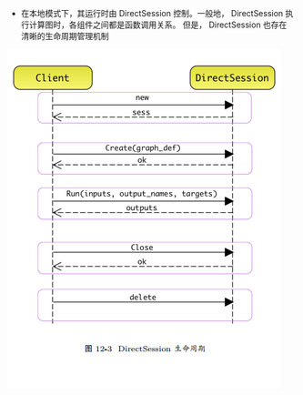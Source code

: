 * 在本地模式下，其运行时由 DirectSession 控制。一般地， DirectSession 执行计算图时，各组件之间都是函数调用关系。
但是， DirectSession 也存在清晰的生命周期管理机制

![tensorflow_model_run_DirectSession](readme/08.300-DirectSession.png)

